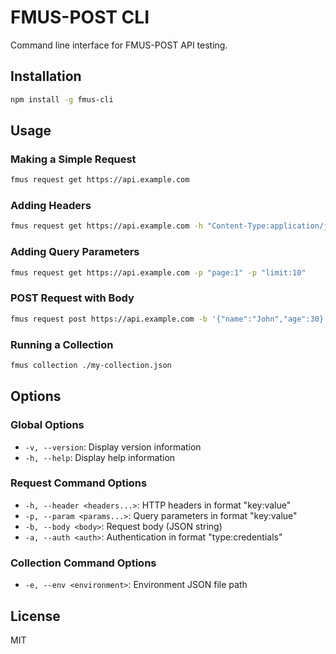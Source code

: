 # FMUS-POST CLI

Command line interface for FMUS-POST API testing.

## Installation

```bash
npm install -g fmus-cli
```

## Usage

### Making a Simple Request

```bash
fmus request get https://api.example.com
```

### Adding Headers

```bash
fmus request get https://api.example.com -h "Content-Type:application/json" -h "Authorization:Bearer token123"
```

### Adding Query Parameters

```bash
fmus request get https://api.example.com -p "page:1" -p "limit:10"
```

### POST Request with Body

```bash
fmus request post https://api.example.com -b '{"name":"John","age":30}'
```

### Running a Collection

```bash
fmus collection ./my-collection.json
```

## Options

### Global Options

- `-v, --version`: Display version information
- `-h, --help`: Display help information

### Request Command Options

- `-h, --header <headers...>`: HTTP headers in format "key:value"
- `-p, --param <params...>`: Query parameters in format "key:value"
- `-b, --body <body>`: Request body (JSON string)
- `-a, --auth <auth>`: Authentication in format "type:credentials"

### Collection Command Options

- `-e, --env <environment>`: Environment JSON file path

## License

MIT 